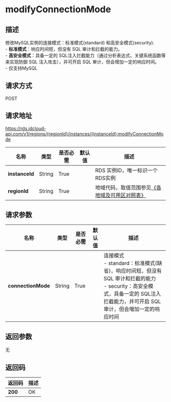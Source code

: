 # modifyConnectionMode


## 描述
修改MySQL实例的连接模式：标准模式(standard) 和高安全模式(security).<br>- **标准模式**：响应时间短，但没有 SQL 审计和拦截的能力。<br>- **高安全模式**：具备一定的 SQL注入拦截能力（通过分析表达式、关键系统函数等来实现防御 SQL 注入攻击），并可开启 SQL 审计，但会增加一定的响应时间。<br>- 仅支持MySQL

## 请求方式
POST

## 请求地址
https://rds.jdcloud-api.com/v1/regions/{regionId}/instances/{instanceId}:modifyConnectionMode

|名称|类型|是否必需|默认值|描述|
|---|---|---|---|---|
|**instanceId**|String|True| |RDS 实例ID，唯一标识一个RDS实例|
|**regionId**|String|True| |地域代码，取值范围参见[《各地域及可用区对照表》](../Enum-Definitions/Regions-AZ.md)|

## 请求参数
|名称|类型|是否必需|默认值|描述|
|---|---|---|---|---|
|**connectionMode**|String|True| |连接模式<br> - standard：标准模式(缺省)，响应时间短，但没有 SQL 审计和拦截的能力 <br>- security：高安全模式，具备一定的 SQL注入拦截能力，并可开启 SQL 审计，但会增加一定的响应时间|


## 返回参数
无


## 返回码
|返回码|描述|
|---|---|
|**200**|OK|

